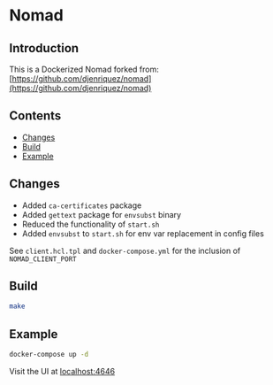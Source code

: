 # Nomad

## Introduction

This is a Dockerized Nomad forked from: [https://github.com/djenriquez/nomad](https://github.com/djenriquez/nomad)

## Contents

- [Changes](#changes)
- [Build](#build)
- [Example](#example)

## Changes

- Added `ca-certificates` package
- Added `gettext` package for `envsubst` binary
- Reduced the functionality of `start.sh`
- Added `envsubst` to `start.sh` for env var replacement in config files

See `client.hcl.tpl` and `docker-compose.yml` for the inclusion of `NOMAD_CLIENT_PORT`

## Build

```bash
make
```

## Example

```bash
docker-compose up -d
```

Visit the UI at [localhost:4646](http://localhost:4646)
